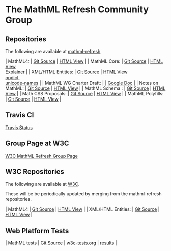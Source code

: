 # The MathML Refresh Community Group

## Repositories

The following are available at 
[mathml-refresh](https://github.com/mathml-refresh)


 | MathML4:            | [Git Source](https://github.com/mathml-refresh/mathml)               | [HTML View](mathml)               |
 | MathML Core:        | [Git Source](https://github.com/mathml-refresh/mathml-core)          | [HTML View](mathml-core) <br>   [Explainer](mathml-core/docs/explainer)      |
 | XML/HTML Entities:  | [Git Source](https://github.com/mathml-refresh/xml-entities)         | [HTML View](xml-entities) <br> [opdict](xml-entities/opdict.html),<br>  [unicode-names](xml-entities/unicode-names.html)      |
 | MathML WG Charter Draft:  |          | [Google Doc](https://github.com/mathml-refresh/xml-entities)      |
 | Notes on MathML:    | [Git Source](https://github.com/mathml-refresh/notes-on-mathml)      | [HTML View](notes-on-mathml)      |
 | MathML Schema    :  | [Git Source](https://github.com/mathml-refresh/mathml-schema)        | [HTML View](mathml-schema)        |
 | Math CSS Proposals: | [Git Source](https://github.com/mathml-refresh/mathml-css-proposals) | [HTML View](mathml-css-proposals) |
 | MathML Polyfills:   | [Git Source](https://github.com/mathml-refresh/mathml-polyfills)     | [HTML View](mathml-polyfills)     |

## Travis CI

[Travis Status](https://travis-ci.org/mathml-refresh)


## Group Page at W3C

[W3C MathML Refresh Group Page](https://www.w3.org/community/mathml4/)

## W3C Repositories

The following are available at 
[W3C](https://github.com/w3c).

These will be be periodically updated by merging from the mathml-refresh repositories.

 | MathML4             | [Git Source](https://github.com/w3c/mathml)               | [HTML View](https://w3c.github.io/mathml)               |
 | XML/HTML Entities:  | [Git Source](https://github.com/w3c/xml-entities)         | [HTML View](https://w3c.github.io/xml-entities)         |


## Web Platform Tests

 | MathML tests | [Git Source](https://github.com/web-platform-tests/wpt/tree/master/mathml) | [w3c-tests.org](https://w3c-test.org/mathml/) | [results](https://wpt.fyi/results/mathml) |
